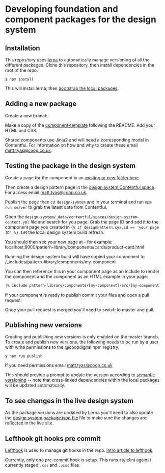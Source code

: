 # Developing foundation and component packages for the design system

## Installation
This repository uses [lerna](https://github.com/lerna/lerna) to automatically manage versioning of all the different packages. Clone this repository, then install dependencies in the root of the repo:

 ```shell script
$ npm install
```

This will install lerna, then [bootstrap the local packages](https://github.com/lerna/lerna/tree/master/commands/bootstrap#readme).

## Adding a new package
Create a new branch. 

Make a copy of the [component-template](https://github.com/coopdigital/coop-frontend/tree/master/packages/component-template) following the README. Add your HTML and CSS.

Shared components use Jinja2 and will need a corresponding model in Contentful. For information on how and why to create these email matt.tyas@coop.co.uk.


## Testing the package in the design system
Create a page for the component in an [existing or new folder here](https://github.com/coopdigital/coop-frontend/tree/master/design-system/src/pattern-library/components). 

Then create a design pattern page in the [design system Contentful space](https://app.contentful.com/spaces/95z9ms2kvox3/entries?id=PqNCla0FvyJeggwp&order.fieldId=updatedAt&order.direction=descending&displayedFieldIds=contentType&displayedFieldIds=updatedAt&displayedFieldIds=author&filters.0.key=__status&filters.0.val=published). For access email matt.tyas@coop.co.uk.

Publish the page then `cd design-system` and in your terminal and run `npm run server` to grab the latest data from Contentful. 

Open the `design-system/_data/contentful/spaces/design-system-content.yml` file and search for you page. Grab the page ID and add it to the component page you created in `{% if designPattern.sys.id == 'your page ID' %}`. Let the local design system build refresh.

You should then see your new page at - for example: localhost:9000/pattern-library/components/cards/product-card.html

Running the design system build will have copied your component to /_includes/pattern-library/components/my-component

You can then reference this in your component page as an include to render the component and the component as an HTML example in your page:
```HTML
{% include pattern-library/components/[my-component]/src/[my-component].html %}
```
If your component is ready to publish commit your files and open a pull request.

Once your pull request is merged you'll need to switch to master and pull.

## Publishing new versions
Creating and publishing new versions is only enabled on the master branch. To create and publish new versions, the following needs to be run by a user with write permissions to the @coopdigital npm registry.

```shell script
$ npm run publish
```

If you need permissions email matt.tyas@coop.co.uk

This should provide a prompt to update the version according to [semantic versioning](https://semver.org/) -- note that cross-linked dependencies within the local packages will be updated automatically.

## To see changes in the live design system
As the package versions are updated by Lerna you'll need to also update the [design system package.json file](https://github.com/coopdigital/coop-frontend/blob/master/design-system/package.json) file to make sure the changes are reflected in the live site.


## Lefthook git hooks pre commit
[Lefthook](https://github.com/Arkweid/lefthook) is used to manage git hooks in the repo.  [Intro article to lefthook](https://evilmartians.com/chronicles/lefthook-knock-your-teams-code-back-into-shape?utm_source=lefthook).

Currently, only one pre-commit hook is setup. This runs stylelint against currently staged `.css` and `.pcss` files.
